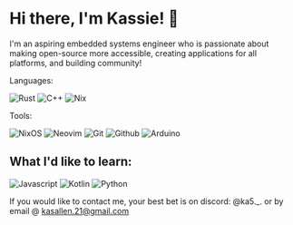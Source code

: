# Hi there, I'm Kassie! 👋
I'm an aspiring embedded systems engineer who is passionate about making open-source more accessible, creating applications for all platforms, and building community!

Languages:

![Rust](https://img.shields.io/badge/Rust-b7410e?style=for-the-badge&logo=rust&logoColor=white)
![C++](https://img.shields.io/badge/C++-03254c?style=for-the-badge&logo=cplusplus&logoColor=white)
![Nix](https://img.shields.io/badge/Nix-1261a0?style=for-the-badge&logo=nixos&logoColor=white)

Tools:

![NixOS](https://img.shields.io/badge/NixOS-1261a0?style=for-the-badge&logo=nixos&logoColor=white)
![Neovim](https://img.shields.io/badge/Neovim-vim?style=for-the-badge&logo=Neovim&logoColor=white)
![Git](https://img.shields.io/badge/Git-orange?style=for-the-badge&logo=Git&logoColor=white)
![Github](https://img.shields.io/badge/Github-gray?style=for-the-badge&logo=Github&logoColor=white)
![Arduino](https://img.shields.io/badge/Arduino-00878F?style=for-the-badge&logo=arduino&logoColor=white)

## What I'd like to learn:

![Javascript](https://img.shields.io/badge/Javascript-339966?style=for-the-badge&logo=javascript&logoColor=white)
![Kotlin](https://img.shields.io/badge/Kotlin-7f52ff?style=for-the-badge&logo=Kotlin&logoColor=white)
![Python](https://img.shields.io/badge/-Python-ffba01?style=for-the-badge&logo=python&logoColor=white)


If you would like to contact me, your best bet is on discord: @ka5._. or by email @ kasallen.21@gmail.com
